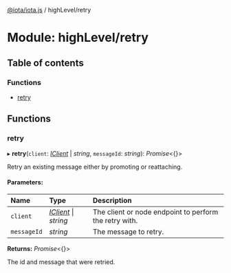 [@iota/iota.js](../README.md) / highLevel/retry

# Module: highLevel/retry

## Table of contents

### Functions

- [retry](highlevel_retry.md#retry)

## Functions

### retry

▸ **retry**(`client`: [*IClient*](../interfaces/models_iclient.iclient.md) \| *string*, `messageId`: *string*): *Promise*<{}\>

Retry an existing message either by promoting or reattaching.

#### Parameters:

| Name | Type | Description |
| :------ | :------ | :------ |
| `client` | [*IClient*](../interfaces/models_iclient.iclient.md) \| *string* | The client or node endpoint to perform the retry with. |
| `messageId` | *string* | The message to retry. |

**Returns:** *Promise*<{}\>

The id and message that were retried.
